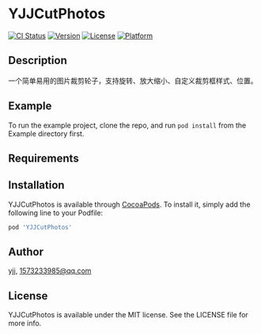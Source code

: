 # YJJCutPhotos

[![CI Status](https://img.shields.io/travis/lj61661726/YJJCutPhotos.svg?style=flat)](https://travis-ci.org/lj61661726/YJJCutPhotos)
[![Version](https://img.shields.io/cocoapods/v/YJJCutPhotos.svg?style=flat)](https://cocoapods.org/pods/YJJCutPhotos)
[![License](https://img.shields.io/cocoapods/l/YJJCutPhotos.svg?style=flat)](https://cocoapods.org/pods/YJJCutPhotos)
[![Platform](https://img.shields.io/cocoapods/p/YJJCutPhotos.svg?style=flat)](https://cocoapods.org/pods/YJJCutPhotos)

## Description

一个简单易用的图片裁剪轮子，支持旋转、放大缩小、自定义裁剪框样式、位置。


## Example

To run the example project, clone the repo, and run `pod install` from the Example directory first.

## Requirements

## Installation

YJJCutPhotos is available through [CocoaPods](https://cocoapods.org). To install
it, simply add the following line to your Podfile:

```ruby
pod 'YJJCutPhotos'
```

## Author

yjj, 1573233985@qq.com

## License

YJJCutPhotos is available under the MIT license. See the LICENSE file for more info.
